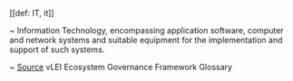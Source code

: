 [[def: IT, it]]

~ Information Technology, encompassing application software, computer and network systems and suitable equipment for the implementation and support of such systems.

~ [Source](https://www.gleif.org/vlei/introducing-the-vlei-ecosystem-governance-framework/2023-12-15_vlei-egf-v2.0-glossary_v1.3_final.pdf) vLEI Ecosystem Governance Framework Glossary
